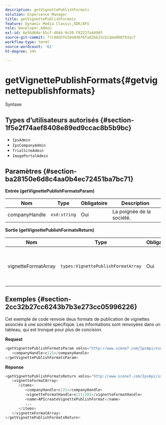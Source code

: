 ```yaml
---
description: getVignettePublishFormats
solution: Experience Manager
title: getVignettePublishFormats
feature: Dynamic Media Classic,SDK/API
role: Developer,Admin
exl-id: 6e56d68e-b5cf-4044-9c58-f8221fa4490f
source-git-commit: 77c88d5fe20e048f6fad2bb23cb1abe090793acf
workflow-type: tm+mt
source-wordcount: '61'
ht-degree: 24%

---
```


# getVignettePublishFormats{#getvignettepublishformats}

Syntaxe

## Types d’utilisateurs autorisés {#section-1f5e2f74aef8408e89ed9ccac8b5b9bc}

* `IpsAdmin`
* `IpsCompanyAdmin`
* `TrialSiteAdmin`
* `ImagePortalAdmin`

## Paramètres {#section-ba28150e6d8c4aa0b4ec72451ba7bc71}

**Entrée (getVignettePublishFormatsParam)**

| Nom | Type | Obligatoire | Description |
|---|---|---|---|
| companyHandle | `xsd:string` | Oui | La poignée de la société. |

**Sortie (getVignettePublishFormatsReturn)**

| Nom | Type | Obligatoire | Description |
|---|---|---|---|
| vignetteFormatArray | `types:VignettePublishFormatArray` | Oui | Tableau des formats de publication de vignettes. |

## Exemples {#section-2cc32b27cc6243b7b3e273cc05996226}

Cet exemple de code renvoie deux formats de publication de vignettes associés à une société spécifique. Les informations sont renvoyées dans un tableau, qui est tronqué pour plus de concision.

**Request**

```java
<getVignettePublishFormatsParam xmlns="http://www.scene7.com/IpsApi/xsd/2008-01-15">
   <companyHandle>c|21</companyHandle>
</getVignettePublishFormatsParam>
```

**Réponse**

```java
<getVignettePublishFormatsReturn xmlns="http://www.scene7.com/IpsApi/xsd/2008-01-15">
   <vignetteFormatArray>
      <items>
         <companyHandle>c|21</companyHandle>
         <vignetteFormatHandle>v|21|281</vignetteFormatHandle>
         <name>APIcreateVignettePublishFormat</name>
         ...
      </items>
   </vignetteFormatArray>
</getVignettePublishFormatsReturn>
```
